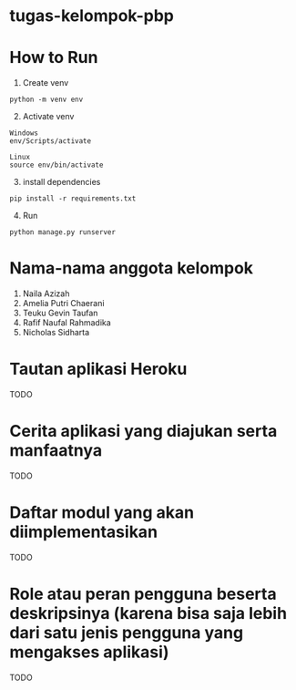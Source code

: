 # tugas-kelompok-pbp

# How to Run
1. Create venv
```
python -m venv env
```

2. Activate venv
```
Windows
env/Scripts/activate

Linux
source env/bin/activate
```

3. install dependencies
```
pip install -r requirements.txt
```

4. Run
```
python manage.py runserver
```

# Nama-nama anggota kelompok
1. Naila Azizah
2. Amelia Putri Chaerani
3. Teuku Gevin Taufan
4. Rafif Naufal Rahmadika
5. Nicholas Sidharta

# Tautan aplikasi Heroku
TODO

# Cerita aplikasi yang diajukan serta manfaatnya
TODO

# Daftar modul yang akan diimplementasikan
TODO

# Role atau peran pengguna beserta deskripsinya (karena bisa saja lebih dari satu jenis pengguna yang mengakses aplikasi)
TODO
